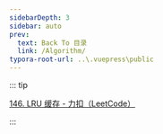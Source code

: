 ```yaml
---
sidebarDepth: 3
sidebar: auto
prev:
  text: Back To 目录
  link: /Algorithm/
typora-root-url: ..\.vuepress\public
---
```




::: tip

[146. LRU 缓存 - 力扣（LeetCode）](https://leetcode.cn/problems/lru-cache/)

:::
